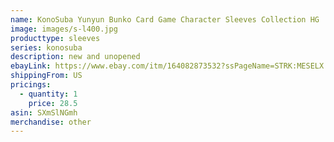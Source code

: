 ```yaml
---
name: KonoSuba Yunyun Bunko Card Game Character Sleeves Collection HG
image: images/s-l400.jpg
producttype: sleeves
series: konosuba
description: new and unopened
ebayLink: https://www.ebay.com/itm/164082873532?ssPageName=STRK:MESELX:IT&_trksid=p3984.m1555.l2649
shippingFrom: US
pricings:
  - quantity: 1
    price: 28.5
asin: SXmSlNGmh
merchandise: other
---
```

